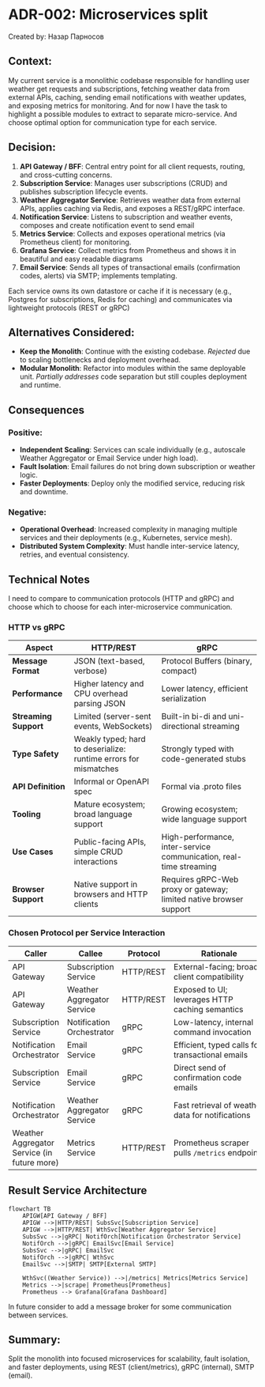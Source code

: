 # ADR-002: Microservices split

Created by: Назар Парносов

## Context:

My current service is a monolithic codebase responsible for handling user weather get requests and subscriptions, fetching weather data from external APIs, caching, sending email notifications with weather updates, and exposing metrics for monitoring. And for now I have the task to highlight a possible modules to extract to separate micro-service. And choose optimal option for communication type for each service.

## Decision:

1. **API Gateway / BFF**: Central entry point for all client requests, routing, and cross-cutting concerns.
2. **Subscription Service**: Manages user subscriptions (CRUD) and publishes subscription lifecycle events.
3. **Weather Aggregator Service**: Retrieves weather data from external APIs, applies caching via Redis, and exposes a REST/gRPC interface.
4. **Notification Service**: Listens to subscription and weather events, composes and create notification event to send email
5. **Metrics Service**: Collects and exposes operational metrics (via Prometheus client) for monitoring.
6. **Grafana Service**: Collect metrics from Prometheus and shows it in beautiful and easy readable diagrams
7. **Email Service**: Sends all types of transactional emails (confirmation codes, alerts) via SMTP; implements templating.

Each service owns its own datastore or cache if it is necessary  (e.g., Postgres for subscriptions, Redis for caching) and communicates via lightweight protocols (REST or gRPC)

## **Alternatives Considered:**

- **Keep the Monolith**: Continue with the existing codebase. *Rejected* due to scaling bottlenecks and deployment overhead.
- **Modular Monolith**: Refactor into modules within the same deployable unit. *Partially addresses* code separation but still couples deployment and runtime.

## **Consequences**

### Positive:

- **Independent Scaling**: Services can scale individually (e.g., autoscale Weather Aggregator or Email Service under high load).
- **Fault Isolation**: Email failures do not bring down subscription or weather logic.
- **Faster Deployments**: Deploy only the modified service, reducing risk and downtime.

### Negative:

- **Operational Overhead**: Increased complexity in managing multiple services and their deployments (e.g., Kubernetes, service mesh).
- **Distributed System Complexity**: Must handle inter-service latency, retries, and eventual consistency.

## Technical Notes

I need to compare to communication protocols (HTTP and gRPC) and choose which to choose for each inter-microservice communication.

### HTTP vs gRPC

| Aspect | HTTP/REST | gRPC |
| --- | --- | --- |
| **Message Format** | JSON (text-based, verbose) | Protocol Buffers (binary, compact) |
| **Performance** | Higher latency and CPU overhead parsing JSON | Lower latency, efficient serialization |
| **Streaming Support** | Limited (server-sent events, WebSockets) | Built-in bi-di and uni-directional streaming |
| **Type Safety** | Weakly typed; hard to deserialize: runtime errors for mismatches | Strongly typed with code-generated stubs |
| **API Definition** | Informal or OpenAPI spec | Formal via .proto files |
| **Tooling** | Mature ecosystem; broad language support | Growing ecosystem; wide language support |
| **Use Cases** | Public-facing APIs, simple CRUD interactions | High-performance, inter-service communication, real-time streaming |
| **Browser Support** | Native support in browsers and HTTP clients | Requires gRPC-Web proxy or gateway; limited native browser support |

### **Chosen Protocol per Service Interaction**

| Caller | Callee | Protocol | Rationale |
| --- | --- | --- | --- |
| API Gateway | Subscription Service | HTTP/REST | External-facing; broad client compatibility |
| API Gateway | Weather Aggregator Service | HTTP/REST | Exposed to UI; leverages HTTP caching semantics |
| Subscription Service | Notification Orchestrator | gRPC | Low-latency, internal command invocation |
| Notification Orchestrator | Email Service | gRPC | Efficient, typed calls for transactional emails |
| Subscription Service | Email Service | gRPC | Direct send of confirmation code emails |
| Notification Orchestrator | Weather Aggregator Service | gRPC | Fast retrieval of weather data for notifications |
| Weather Aggregator Service (in future more)  | Metrics Service | HTTP/REST | Prometheus scraper pulls `/metrics` endpoints |

## Result Service Architecture

```mermaid
flowchart TB
    APIGW[API Gateway / BFF]
    APIGW -->|HTTP/REST| SubsSvc[Subscription Service]
    APIGW -->|HTTP/REST| WthSvc[Weather Aggregator Service]
    SubsSvc -->|gRPC| NotifOrch[Notification Orchestrator Service]
    NotifOrch -->|gRPC| EmailSvc[Email Service]
    SubsSvc -->|gRPC| EmailSvc
    NotifOrch -->|gRPC| WthSvc
    EmailSvc -->|SMTP| SMTP[External SMTP]
        
    WthSvc((Weather Service)) -->|/metrics| Metrics[Metrics Service]
    Metrics -->|scrape| Prometheus[Prometheus]
    Prometheus --> Grafana[Grafana Dashboard]
```

In future consider to add a message broker for some communication between services.

## Summary:

Split the monolith into focused microservices for scalability, fault isolation, and faster deployments, using REST (client/metrics), gRPC (internal), SMTP (email).